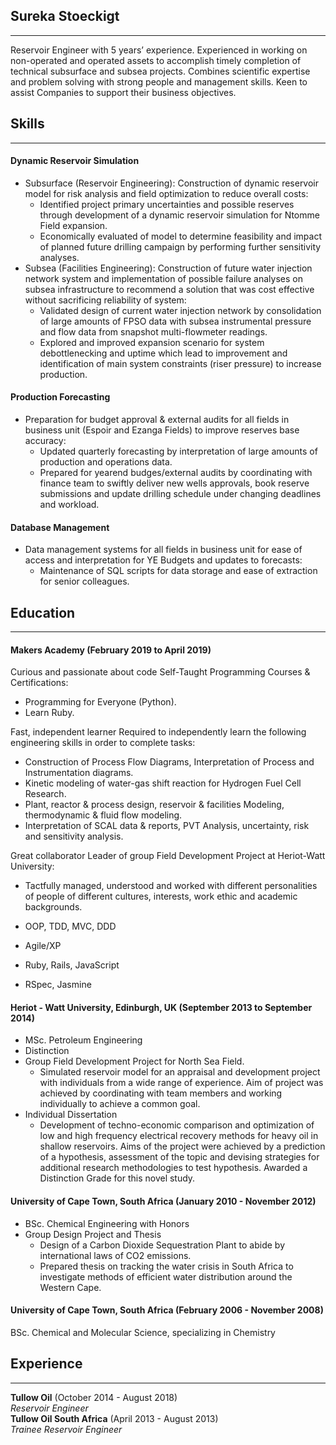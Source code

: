 
## Sureka Stoeckigt
---
Reservoir Engineer with 5 years’ experience. Experienced in working on non-operated and operated assets to accomplish timely completion of technical subsurface and subsea projects. Combines scientific expertise and problem solving with strong people and management skills. Keen to assist Companies to support their business objectives. 

## Skills
---
#### Dynamic Reservoir Simulation

*	Subsurface (Reservoir Engineering): Construction of dynamic reservoir model for risk analysis and field optimization to reduce overall costs:
    * Identified project primary uncertainties and possible reserves through development of a dynamic reservoir simulation for Ntomme Field  expansion. 
    * Economically evaluated of model to determine feasibility and impact of planned future drilling campaign by performing further sensitivity analyses. 
*	Subsea (Facilities Engineering): Construction of future water injection network system and implementation of possible failure analyses on subsea infrastructure to recommend a solution that was cost effective without sacrificing reliability of system:
    *	Validated design of current water injection network by consolidation of large amounts of FPSO data with subsea instrumental pressure and flow data from snapshot multi-flowmeter readings.
    *	Explored and improved expansion scenario for system debottlenecking and uptime which lead to improvement and identification of main system constraints (riser pressure) to increase production. 

#### Production Forecasting

*	Preparation for budget approval & external audits for all fields in business unit (Espoir and Ezanga Fields) to improve reserves base accuracy:
    *	Updated quarterly forecasting by interpretation of large amounts of production and operations data.
    *	Prepared for yearend budges/external audits by coordinating with finance team to swiftly deliver new wells approvals, book reserve submissions and update drilling schedule under changing deadlines and workload.

#### Database Management
*	Data management systems for all fields in business unit for ease of access and interpretation for YE Budgets and updates to forecasts: 
    *	Maintenance of SQL scripts for data storage and ease of extraction for senior colleagues.

## Education
---
#### Makers Academy (February 2019 to April 2019)

Curious and passionate about code
Self-Taught Programming Courses & Certifications: 
*	Programming for Everyone (Python).
* Learn Ruby. 

Fast, independent learner
Required to independently learn the following engineering skills in order to complete tasks: 
*	Construction of Process Flow Diagrams, Interpretation of Process and Instrumentation diagrams.
*	Kinetic modeling of water-gas shift reaction for Hydrogen Fuel Cell Research.
*	Plant, reactor & process design, reservoir & facilities Modeling, thermodynamic & fluid flow modeling.
*	Interpretation of SCAL data & reports, PVT Analysis, uncertainty, risk and sensitivity analysis.

Great collaborator
Leader of group Field Development Project at Heriot-Watt University:
*	Tactfully managed, understood and worked with different personalities of people of different cultures, interests, work ethic and academic backgrounds.


* OOP, TDD, MVC, DDD
* Agile/XP
* Ruby, Rails, JavaScript
* RSpec, Jasmine

#### Heriot - Watt University, Edinburgh, UK (September 2013 to September 2014)

* MSc. Petroleum Engineering
* Distinction
*	Group Field Development Project for North Sea Field.
    *	Simulated reservoir model for an appraisal and development project with individuals from a wide range of experience. Aim of project was achieved by coordinating with team members and working individually to achieve a common goal.
*	Individual Dissertation
    *	Development of techno-economic comparison and optimization of low and high frequency electrical recovery methods for heavy oil in shallow reservoirs. Aims of the project were achieved by a prediction of a hypothesis, assessment of the topic and devising strategies for additional research methodologies to test hypothesis. Awarded a Distinction Grade for this novel study.

#### University of Cape Town, South Africa (January 2010 - November 2012)
* BSc. Chemical Engineering with Honors 
*	Group Design Project and Thesis
    *	Design of a Carbon Dioxide Sequestration Plant to abide by international laws of CO2 emissions.
    *	Prepared thesis on tracking the water crisis in South Africa to investigate methods of efficient water distribution around the Western Cape.

#### University of Cape Town, South Africa (February 2006 - November 2008)
BSc. Chemical and Molecular Science, specializing in Chemistry

## Experience
---
**Tullow Oil** (October 2014 - August 2018)    
*Reservoir Engineer*  
**Tullow Oil South Africa** (April  2013 - August 2013)   
*Trainee Reservoir Engineer*  
